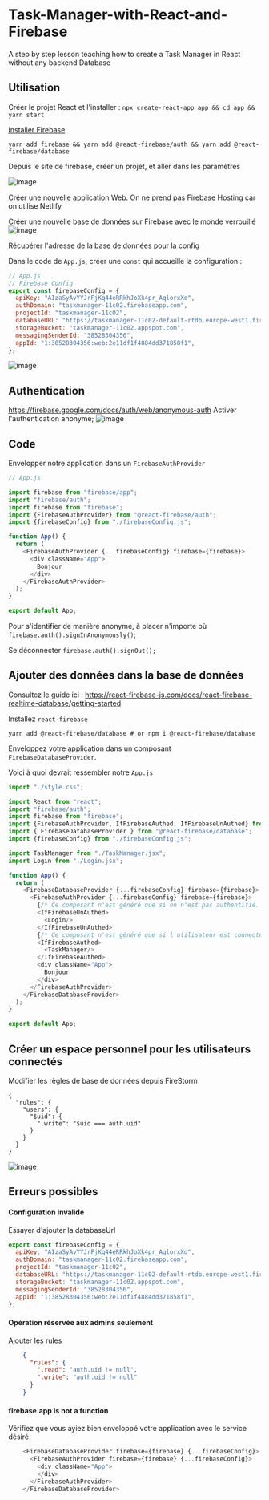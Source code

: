 # Task-Manager-with-React-and-Firebase
A step by step lesson teaching how to create a Task Manager in React without any backend Database 



## Utilisation 

Créer le projet React et l'installer : `npx create-react-app app && cd app && yarn start`

[Installer Firebase ](https://react-firebase-js.com/docs/react-firebase-auth/getting-started)

`yarn add firebase && yarn add @react-firebase/auth && yarn add @react-firebase/database`

Depuis le site de firebase, créer un projet, et aller dans les paramètres

![image](https://user-images.githubusercontent.com/16031936/114735011-14129b00-9d45-11eb-91a3-fe756fc2e8b0.png)


Créer une nouvelle application Web. On ne prend pas Firebase Hosting car on utilise Netlify


Créer une nouvelle base de données sur Firebase avec le monde verrouillé
![image](https://user-images.githubusercontent.com/16031936/114749850-a7eb6380-9d53-11eb-83ea-4102716b69d3.png)

Récupérer l'adresse de la base de données pour la config

Dans le code de `App.js`, créer une `const` qui accueille la configuration : 

```js
// App.js
// Firebase Config
export const firebaseConfig = {
  apiKey: "AIzaSyAvYYJrFjKq44eRRkhJoXk4pr_AqlorxXo",
  authDomain: "taskmanager-11c02.firebaseapp.com",
  projectId: "taskmanager-11c02",
  databaseURL: "https://taskmanager-11c02-default-rtdb.europe-west1.firebasedatabase.app/", // Adresse de la base de données
  storageBucket: "taskmanager-11c02.appspot.com",
  messagingSenderId: "38528304356",
  appId: "1:38528304356:web:2e11df1f4884dd371858f1",
};
```

![image](https://user-images.githubusercontent.com/16031936/114735949-f42fa700-9d45-11eb-83a1-8592c8aadaaf.png)

## Authentication 
https://firebase.google.com/docs/auth/web/anonymous-auth
Activer l'authentication anonyme;
![image](https://user-images.githubusercontent.com/16031936/114753749-1cc09c80-9d58-11eb-8b18-d1e880f95b4d.png)

## Code 

Envelopper notre application dans un `FirebaseAuthProvider`

```js
// App.js

import firebase from "firebase/app";
import "firebase/auth";
import firebase from "firebase";
import {FirebaseAuthProvider} from "@react-firebase/auth";
import {firebaseConfig} from "./firebaseConfig.js";

function App() {
  return (
    <FirebaseAuthProvider {...firebaseConfig} firebase={firebase}>
      <div className="App">
        Bonjour
      </div>
    </FirebaseAuthProvider>
  );
}

export default App;
```

Pour s'identifier de manière anonyme, à placer n'importe où 
`firebase.auth().signInAnonymously()`;


Se déconnecter 
`firebase.auth().signOut();`

## Ajouter des données dans la base de données 

Consultez le guide ici : https://react-firebase-js.com/docs/react-firebase-realtime-database/getting-started

Installez `react-firebase`

`yarn add @react-firebase/database # or npm i @react-firebase/database`

Enveloppez votre application dans un composant `FirebaseDatabaseProvider`. 

Voici à quoi devrait ressembler notre `App.js`

```js
import "./style.css";

import React from "react";
import "firebase/auth";
import firebase from "firebase";
import {FirebaseAuthProvider, IfFirebaseAuthed, IfFirebaseUnAuthed} from "@react-firebase/auth";
import { FirebaseDatabaseProvider } from "@react-firebase/database";
import {firebaseConfig} from "./firebaseConfig.js";

import TaskManager from "./TaskManager.jsx";
import Login from "./Login.jsx";

function App() {
  return (
    <FirebaseDatabaseProvider {...firebaseConfig} firebase={firebase}>
      <FirebaseAuthProvider {...firebaseConfig} firebase={firebase}>
        {/* Ce composant n'est généré que si on n'est pas authentifié. */}
        <IfFirebaseUnAuthed>
          <Login/>
        </IfFirebaseUnAuthed>
        {/* Ce composant n'est généré que si l'utilisateur est connecté. */}
        <IfFirebaseAuthed>
          <TaskManager/>
        </IfFirebaseAuthed>
        <div className="App">
          Bonjour
        </div>
      </FirebaseAuthProvider>
    </FirebaseDatabaseProvider>
  );
}

export default App;

```

## Créer un espace personnel pour les utilisateurs connectés 

Modifier les règles de base de données depuis FireStorm 

```
{
  "rules": {
    "users": {
      "$uid": {
        ".write": "$uid === auth.uid"
      }
    }
  }
}
```

![image](https://user-images.githubusercontent.com/16031936/115036089-7bf3ed80-9ecd-11eb-9ff2-663f3427ec91.png)

## Erreurs possibles 

#### Configuration invalide 

Essayer d'ajouter la databaseUrl 

```js
export const firebaseConfig = {
  apiKey: "AIzaSyAvYYJrFjKq44eRRkhJoXk4pr_AqlorxXo",
  authDomain: "taskmanager-11c02.firebaseapp.com",
  projectId: "taskmanager-11c02",
  databaseURL: "https://taskmanager-11c02-default-rtdb.europe-west1.firebasedatabase.app/",
  storageBucket: "taskmanager-11c02.appspot.com",
  messagingSenderId: "38528304356",
  appId: "1:38528304356:web:2e11df1f4884dd371858f1",
};
```

#### Opération réservée aux admins seulement 

Ajouter les rules 
```json
    {
      "rules": {
        ".read": "auth.uid != null",
        ".write": "auth.uid != null"
      }
    }
```


#### firebase.app is not a function

Vérifiez que vous ayiez bien enveloppé votre application avec le service désiré

```js
    <FirebaseDatabaseProvider firebase={firebase} {...firebaseConfig}>
      <FirebaseAuthProvider firebase={firebase} {...firebaseConfig}>
        <div className="App">
        </div>
      </FirebaseAuthProvider>
    </FirebaseDatabaseProvider>
```
